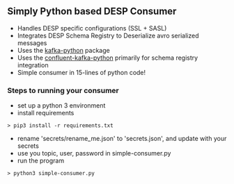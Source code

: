 ## Simply Python based DESP Consumer
* Handles DESP specific configurations (SSL + SASL)
* Integrates DESP Schema Registry to Deserialize avro serialized messages
* Uses the [kafka-python](https://kafka-python.readthedocs.io/en/master/) package
* Uses the [confluent-kafka-python](https://github.com/confluentinc/confluent-kafka-python) primarily for schema registry integration
* Simple consumer in 15-lines of python code!

### Steps to running your consumer
* set up a python 3 environment
* install requirements
```shell script
> pip3 install -r requirements.txt
```
* rename 'secrets/rename_me.json' to 'secrets.json', and update with your secrets
* use you topic, user, password in simple-consumer.py
* run the program
```shell script
> python3 simple-consumer.py
```

